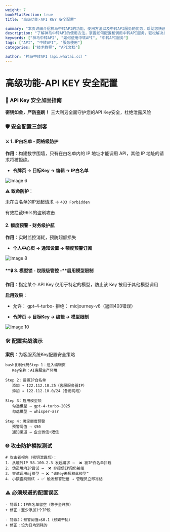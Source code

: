 ```yaml
---
weight: 7
bookFlatSection: true
title: "高级功能-API KEY 安全配置"

summary: "本页详细介绍神马中转API的功能、使用方法以及中转API服务的优势，帮助您快速上手并提升效率。"
description: "了解神马中转API的使用方法，掌握如何配置和调用中转API服务，轻松解决接口调用难题。"
keywords: ["神马中转API", "如何使用中转API", "中转API服务"]
tags: ["API", "中转API", "服务使用"]
categories: ["技术教程", "API文档"]

author: "神马中转API（api.whatai.cc）"
---
```



# 高级功能-API KEY 安全配置

### **🔐 API Key 安全加固指南**

**密钥如金，严防盗刷！** 三大利刃全面守护您的API Key安全，杜绝泄露风险

### **🛡️ 安全配置三剑客**

#### **⚔️ 1. IP白名单 - 网络级防护**

**作用**：构建数字围墙，只有在白名单内的 IP 地址才能调用 API，其他 IP 地址的请求将被拒绝。

*   **令牌页 → 目标Key → 编辑 → IP白名单**

![Image 6](https://pic2.imgdd.cc/item/68cc0b20fcdff6548301c631.png)


⚠️ **致命防护**：

 未在白名单的IP发起请求 → `403 Forbidden`

 有效拦截99%的盗刷攻击

#### **2. 额度预警 - 财务级护航**

**作用**：实时监控消耗，预防超额损失

*   **个人中心页 → 通知设置 → 额度预警订阅**

![Image 8](https://pic2.imgdd.cc/item/68cc0a32fcdff6548301c454.png)


#### **🔒 3. 模型锁 - 权限级管控 -**启用模型限制

**作用**：指定某个 API Key 仅用于特定的模型，防止该 Key 被用于其他模型调用

**启用效果**：

+ 允许： gpt-4-turbo- 拒绝： midjourney-v6（返回403错误）

*   **令牌页 → 目标Key → 编辑 → 模型限制**

![Image 10](https://pic2.imgdd.cc/item/68cc0b5dfcdff6548301c66d.png)


### **🛠️ 配置实战演示**

**案例**：为客服系统Key配置安全策略
```
bash复制代码Step 1：进入编辑页
   Key名称：AI客服生产环境
   
Step 2：设置IP白名单
   添加 → 122.112.10.25（客服服务器IP）
   添加 → 122.112.10.0/24（备用网段）

Step 3：启用模型锁
   勾选模型 → gpt-4-turbo-2025
   勾选模型 → whisper-asr

Step 4：绑定额度预警
   预警阈值 → $50
   通知渠道 → 企业微信+短信
```



### **🌐 攻击防护模拟测试**

```
# 攻击者视角（密钥泄露后）：
1. 从境外IP 58.100.2.3 发起请求 →  ❌ 被IP白名单拦截
2. 伪造境内IP尝试 →  ❌ 非授信IP段仍被拒
3. 尝试调用mj模型 → ❌ "该Key未授权此模型"
4. 小额盗刷测试 → ✅ 触发预警短信 → 管理员立即冻结

```

### **⚠️ 必须规避的配置误区**
```
- 错误1：IP白名单留空（等于全开放）
+ 修正：至少添加1个IP段

- 错误2：预警阈值=$0.1（频繁干扰）
+ 修正：设为日均消耗的
```